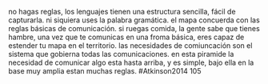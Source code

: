 no hagas reglas, los lenguajes tienen una estructura sencilla, fácil de capturarla. ni siquiera uses la palabra gramática.
el mapa concuerda con las reglas básicas de comunicación. si ruegas comida, la gente sabe que tienes hambre, una vez que te comunicas en una froma básica, eres capaz de estender tu mapa en el territorio.
las necesidades de comiuncación son el sistema que gobierna todas las comunicaciones. 
en esta piramide la necesidad de comunicar algo esta hasta arriba, y es simple, bajo ella en la base muy amplia estan muchas reglas.
#Atkinson2014 105